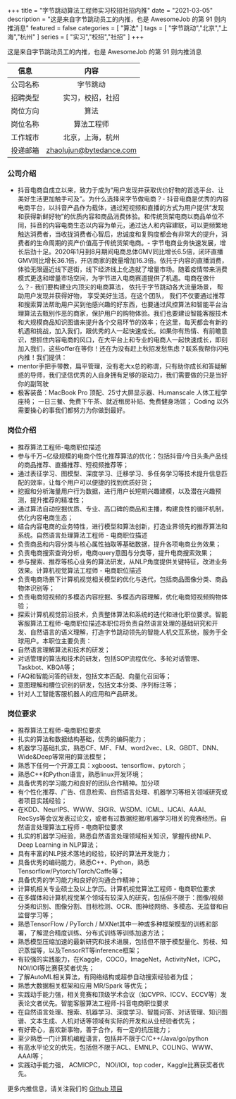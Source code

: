 +++
title = "字节跳动算法工程师实习校招社招内推"
date = "2021-03-05"
description = "这是来自字节跳动员工的内推，也是 AwesomeJob 的第 91 则内推消息"
featured = false
categories = [
    "算法"
]
tags = [
    "字节跳动","北京","上海","杭州"
]
series = [
    "实习","校招","社招"
]
+++

这是来自字节跳动员工的内推，也是 AwesomeJob 的第 91 则内推消息
<!--more-->

| 信息 | 内容 |
| :-----:| :----: |
| 公司名称 | 字节跳动 |
| 招聘类型 | 实习，校招，社招 |
| 岗位方向 | 算法 |
| 岗位名称 | 算法工程师 |
| 工作城市 | 北京，上海，杭州 |
| 投递邮箱 | zhaolujun@bytedance.com |

### 公司介绍

- 抖音电商自成立以来，致力于成为“用户发现并获取优价好物的首选平台、让美好生活更加触手可及”。为什么选择来字节做电商？- 抖音电商是优秀的内容电商平台，以抖音产品作为载体，通过短视频和直播的方式为用户提供“发现和获得新鲜好物”的优质内容和商品消费体验。和传统货架电商以商品单位不同，抖音的内容电商生态以内容为单元，通过达人和内容建联，可以更频繁地触达消费者，当收拢消费者心智后，忠诚度和复购度都会有非常大的提升，消费者的生命周期的资产价值高于传统货架电商。- 字节电商业务快速发展，增长后劲十足。2020年1月到8月期间电商总体GMV同比增长6.5倍，闭环直播GMV同比增长36.1倍，开店商家的数量增加16.3倍。依托于内容的直播消费，体验无限逼近线下逛街，线下经济线上化造就了增量市场。随着疫情带来消费模式更迭和增量市场空间，为字节进入电商赛道提供了机遇。电商在做什么？- 我们要构建业内顶尖的电商算法， 依托于字节跳动各大流量场景， 帮助用户发现并获得好物， 享受美好生活。在这个团队， 我们不仅要通过推荐和搜索算法帮助用户买到他感兴趣的好东西，也要通过风控算法和智能平台治理算法去甄别作恶的商家，保护用户的购物体验。我们也要建设智能客服技术和大规模商品知识图谱来提升各个交易环节的效率；在这里，每天都会有新的机遇和挑战，加入我们，跟优秀的人一起快速成长。如果你有热情、有前瞻意识，想抓住内容电商的风口，在大平台上和专业的电商人一起快速成长，即刻加入我们，这些offer在等你！还在为没有赶上秋招发愁焦虑？联系我帮你闪电内推！我们提供：
- mentor手把手带教，扁平管理，没有老大x总的称谓，只有助你成长和答疑解惑的导师，我们坚信优秀的人自身拥有足够的驱动力，我们需要做的只是当好你的副驾驶
- 极客装备：MacBook Pro 顶配、25寸大屏显示器、Humanscale 人体工程学座椅；      一日三餐、免费下午茶、就近租房补贴、免费健身场馆；      Coding 以外需要操心的事我们都努力为你做到最好。

### 岗位介绍

- 推荐算法工程师-电商职位描述
-  参与千万~亿级规模的电商个性化推荐算法的优化：包括抖音/今日头条产品线的商品推荐、直播推荐、短视频推荐等；
-  通过表征学习、图模型、深度学习、迁移学习、多任务学习等技术提升信息匹配的效率，让每个用户可以便捷的找到优质好货；
-  挖掘和分析海量用户行为数据，进行用户长短期兴趣建模，以及潜在兴趣预测，提升推荐的精准性；
-  通过算法自动挖掘优质、专业、高口碑的商品和主播，构建良性的循环机制，优化内容电商生态；
-  结合内容电商的业务特性，进行模型和算法创新，打造业界领先的推荐算法和系统。自然语言处理算法工程师 - 电商职位描述
- 负责商品和内容分类与核心属性抽取等基础数据，提升各项电商业务效果；
- 负责电商搜索查询分析，电商query意图与分类等，提升电商搜索效果；
- 参与搜索、推荐等核心业务的算法研发，从NLP角度提供关键特征，改进业务效果。计算机视觉算法工程师 - 电商职位描述
- 负责电商场景下计算机视觉相关模型的优化与迭代，包括商品图像分类、商品物体识别等；
- 负责电商短视频的多模态内容挖掘、多模态内容理解，优化电商短视频购物体验；
- 探索计算机视觉前沿技术，负责整体算法和系统的迭代和进化职位要求。智能客服算法工程师-电商职位描述本职位将负责自然语言处理的基础研究和开发、自然语言的语义理解，打造字节跳动领先的智能人机交互系统，服务于全球用户。本职位主要负责：
- 自然语言理解算法和技术的研发；
- 对话管理的算法和技术的研发，包括SOP流程优化、多轮对话管理、Taskbot、KBQA等；
- FAQ和智能问答的研发，包括文本匹配、向量化召回等；
- 意图理解和槽位识别的研发，包括文本分类、序列标注等；
- 针对人工智能客服机器人的应用和产品研发。

### 岗位要求

- 推荐算法工程师-电商职位要求
-  扎实的算法和数据结构基础，优秀的编码能力；
-  机器学习基础扎实，熟悉CF、MF、FM、word2vec、LR、GBDT、DNN、Wide&Deep等常用的算法模型；
-  熟悉下任何一个开源工具：xgboost、tensorflow、pytorch；
-  熟悉C++和Python语言，熟悉linux开发环境；
-  具备优秀的学习能力和良好的团队合作精神。加分项
-  有个性化推荐、广告、信息检索、自然语言处理、机器学习等相关领域研究或者项目实践经验；
-  在KDD、NeurIPS、WWW、SIGIR、WSDM、ICML、IJCAI、AAAI、RecSys等会议发表过论文，或者有过数据挖掘/机器学习相关的竞赛经历。自然语言处理算法工程师 - 电商职位要求
- 扎实的机器学习经验，熟悉自然语言处理领域相关知识，掌握传统NLP、Deep Learning in NLP算法；
- 具有丰富的NLP技术落地的经验，较好的算法开发能力；
- 具备优秀的编码能力，熟悉C++、Python，熟悉Tensorflow/Pytorch/Torch/Caffe等；
- 具备优秀的学习能力和良好的沟通合作精神；
- 计算机相关专业硕士及以上学历。计算机视觉算法工程师 - 电商职位要求
- 在多媒体和计算机视觉某个领域有较深入的研究，包括但不限于：图像/视频分类和识别、图像分割、目标检测、OCR、图神经网络、多模态、无监督和自监督学习等；
- 熟悉TensorFlow / PyTorch / MXNet其中一种或多种框架模型的训练和部署，了解混合精度训练、分布式训练等训练加速方法；
- 熟悉模型压缩加速的最新研究和技术进展，包括但不限于模型量化、剪枝、知识蒸馏等，以及TensorRT等inference框架；
- 有较强的实践能力，在Kaggle，COCO，ImageNet，ActivityNet，ICPC，NOI/IOI等比赛获奖者优先；
- 了解AutoML相关算法，有网络结构或超参自动搜索经验者为佳；
- 熟悉大数据相关框架和应用 MR/Spark 等优先；
- 实践动手能力强，相关竞赛和顶级学术会议（如CVPR、ICCV、ECCV等）发表论文者优先。智能客服算法工程师-抖音电商职位要求
- 在自然语言处理、搜索、机器学习、深度学习、智能问答、对话管理、知识图谱、文本生成、人机对话等领域有实际的开发和从业经验者优先；
- 有好奇心，喜欢新事物，善于合作，有一定的抗压能力；
- 至少熟悉一门计算机编程语言，包括并不限于C/C++/Java/go/python
- 有高水平论文的优先，包括但不限于ACL、EMNLP、COLING、WWW、AAAI等；
- 实践动手能力强， ACMICPC， NOI/IOI，top coder，Kaggle比赛获奖者优先。

更多内推信息，请关注我们的 [Github 项目](https://github.com/Dikea/AwesomeJob)

